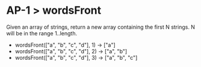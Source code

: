 # AP-1 > wordsFront

Given an array of strings, return a new array containing the first N strings. N will be in the range 1..length.

- wordsFront(["a", "b", "c", "d"], 1) → \["a"\]
- wordsFront(["a", "b", "c", "d"], 2) → ["a", "b"]
- wordsFront(["a", "b", "c", "d"], 3) → ["a", "b", "c"]